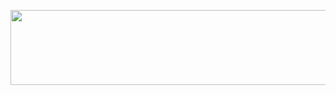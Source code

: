   <img
    src="https://render.gitanimals.org/lines/AytekinOlcay?pet-id=660377042801980509"
    width="600"
    height="120"
  />
  
